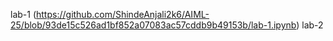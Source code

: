 lab-1 (https://github.com/ShindeAnjali2k6/AIML-25/blob/93de15c526ad1bf852a07083ac57cddb9b49153b/lab-1.ipynb)
lab-2
